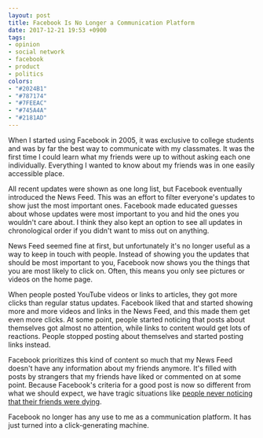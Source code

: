 ```yaml
---
layout: post
title: Facebook Is No Longer a Communication Platform
date: 2017-12-21 19:53 +0900
tags:
- opinion
- social network
- facebook
- product
- politics
colors:
- "#2024B1"
- "#787174"
- "#7FEEAC"
- "#745A4A"
- "#2181AD"
---
```


When I started using Facebook in 2005, it was exclusive to college students and was by far the best way to communicate with my classmates. It was the first time I could learn what my friends were up to without asking each one individually. Everything I wanted to know about my friends was in one easily accessible place.

All recent updates were shown as one long list, but Facebook eventually introduced the News Feed. This was an effort to filter everyone's updates to show just the most important ones. Facebook made educated guesses about whose updates were most important to you and hid the ones you wouldn't care about. I think they also kept an option to see all updates in chronological order if you didn't want to miss out on anything.

<!-- more -->

News Feed seemed fine at first, but unfortunately it's no longer useful as a way to keep in touch with people. Instead of showing you the updates that should be most important to you, Facebook now shows you the things that you are most likely to click on. Often, this means you only see pictures or videos on the home page.

When people posted YouTube videos or links to articles, they got more clicks than regular status updates. Facebook liked that and started showing more and more videos and links in the News Feed, and this made them get even more clicks. At some point, people started noticing that posts about themselves got almost no attention, while links to content would get lots of reactions. People stopped posting about themselves and started posting links instead.

Facebook prioritizes this kind of content so much that my News Feed doesn't have any information about my friends anymore. It's filled with posts by strangers that my friends have liked or commented on at some point. Because Facebook's criteria for a good post is now so different from what we should expect, we have tragic situations like [people never noticing that their friends were dying](https://twitter.com/Hellchick/status/942863353403150336).

Facebook no longer has any use to me as a communication platform. It has just turned into a click-generating machine.
